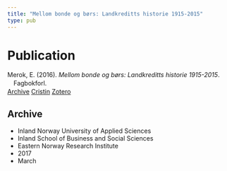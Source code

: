 ```yaml
---
title: "Mellom bonde og børs: Landkreditts historie 1915-2015"
type: pub
---
```

<h1>Publication</h1>
<article id="csl-bib-container-S65GPUG7" class="csl-bib-container">
  <div class="csl-bib-body" style="line-height: 1.35; padding-left: 1em; text-indent:-1em;">
  <div class="csl-entry">Merok, E. (2016). <i>Mellom bonde og b&#xF8;rs: Landkreditts historie 1915-2015</i>. Fagbokforl.</div>
</div>
  <div class="csl-bib-buttons">
    <a href="#taxonomy-article-S65GPUG7" class="csl-bib-button">Archive</a>
    <a href="https://app.cristin.no/results/show.jsf?id=1460685" alt="Cristin URL" class="csl-bib-button">Cristin</a>
    <a href="http://zotero.org/groups/5022929/items/S65GPUG7" alt="Zotero URL" class="csl-bib-button">Zotero</a>
  </div>
  <div id="csl-bib-meta-container-S65GPUG7"></div>
</article>
<div id="csl-bib-meta-S65GPUG7" class="csl-bib-meta">
  <article id="taxonomy-article-S65GPUG7" class="taxonomy-article">
    <h1>Archive</h1>
    <ul>
      <li>Inland Norway University of Applied Sciences</li>
      <li>Inland School of Business and Social Sciences</li>
      <li>Eastern Norway Research Institute</li>
      <li>2017</li>
      <li>March</li>
    </ul>
  </article>
</div>
